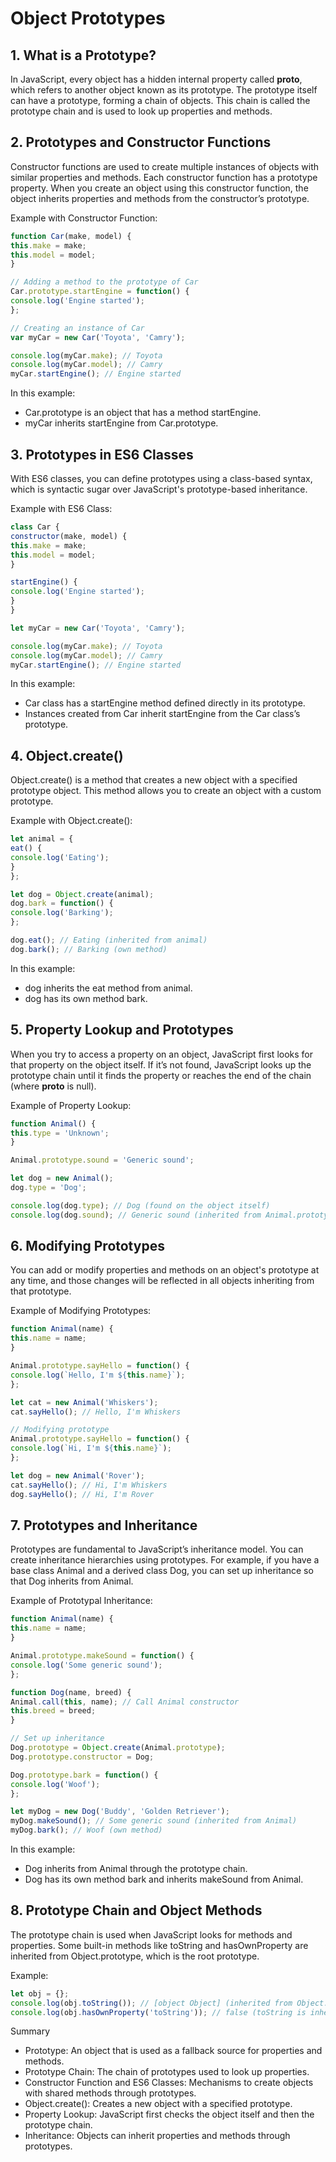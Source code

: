 # Object Prototypes

## 1. What is a Prototype?

In JavaScript, every object has a hidden internal property called __proto__, which refers to another object known as its prototype. The prototype itself can have a prototype, forming a chain of objects. This chain is called the prototype chain and is used to look up properties and methods.

## 2. Prototypes and Constructor Functions

Constructor functions are used to create multiple instances of objects with similar properties and methods. Each constructor function has a prototype property. When you create an object using this constructor function, the object inherits properties and methods from the constructor’s prototype.

Example with Constructor Function:

```Javascript
function Car(make, model) {
this.make = make;
this.model = model;
}

// Adding a method to the prototype of Car
Car.prototype.startEngine = function() {
console.log('Engine started');
};

// Creating an instance of Car
var myCar = new Car('Toyota', 'Camry');

console.log(myCar.make); // Toyota
console.log(myCar.model); // Camry
myCar.startEngine(); // Engine started
```

In this example:
 - Car.prototype is an object that has a method startEngine.
 - myCar inherits startEngine from Car.prototype.

## 3. Prototypes in ES6 Classes

With ES6 classes, you can define prototypes using a class-based syntax, which is syntactic sugar over JavaScript's prototype-based inheritance.

Example with ES6 Class:

```Javascript
class Car {
constructor(make, model) {
this.make = make;
this.model = model;
}

startEngine() {
console.log('Engine started');
}
}

let myCar = new Car('Toyota', 'Camry');

console.log(myCar.make); // Toyota
console.log(myCar.model); // Camry
myCar.startEngine(); // Engine started
```

In this example:

 - Car class has a startEngine method defined directly in its prototype.
 - Instances created from Car inherit startEngine from the Car class’s prototype.


## 4. Object.create()

Object.create() is a method that creates a new object with a specified prototype object. This method allows you to create an object with a custom prototype.

Example with Object.create():

```Javascript
let animal = {
eat() {
console.log('Eating');
}
};

let dog = Object.create(animal);
dog.bark = function() {
console.log('Barking');
};

dog.eat(); // Eating (inherited from animal)
dog.bark(); // Barking (own method)
```

In this example:

 - dog inherits the eat method from animal.
 - dog has its own method bark.

## 5. Property Lookup and Prototypes

When you try to access a property on an object, JavaScript first looks for that property on the object itself. If it’s not found, JavaScript looks up the prototype chain until it finds the property or reaches the end of the chain (where __proto__ is null).

Example of Property Lookup:
```Javascript
function Animal() {
this.type = 'Unknown';
}

Animal.prototype.sound = 'Generic sound';

let dog = new Animal();
dog.type = 'Dog';

console.log(dog.type); // Dog (found on the object itself)
console.log(dog.sound); // Generic sound (inherited from Animal.prototype)
```

## 6. Modifying Prototypes

You can add or modify properties and methods on an object's prototype at any time, and those changes will be reflected in all objects inheriting from that prototype.

Example of Modifying Prototypes:
```Javascript
function Animal(name) {
this.name = name;
}

Animal.prototype.sayHello = function() {
console.log(`Hello, I'm ${this.name}`);
};

let cat = new Animal('Whiskers');
cat.sayHello(); // Hello, I'm Whiskers

// Modifying prototype
Animal.prototype.sayHello = function() {
console.log(`Hi, I'm ${this.name}`);
};

let dog = new Animal('Rover');
cat.sayHello(); // Hi, I'm Whiskers
dog.sayHello(); // Hi, I'm Rover
```

## 7. Prototypes and Inheritance

Prototypes are fundamental to JavaScript’s inheritance model. You can create inheritance hierarchies using prototypes. For example, if you have a base class Animal and a derived class Dog, you can set up inheritance so that Dog inherits from Animal.

Example of Prototypal Inheritance:

````javascript
function Animal(name) {
this.name = name;
}

Animal.prototype.makeSound = function() {
console.log('Some generic sound');
};

function Dog(name, breed) {
Animal.call(this, name); // Call Animal constructor
this.breed = breed;
}

// Set up inheritance
Dog.prototype = Object.create(Animal.prototype);
Dog.prototype.constructor = Dog;

Dog.prototype.bark = function() {
console.log('Woof');
};

let myDog = new Dog('Buddy', 'Golden Retriever');
myDog.makeSound(); // Some generic sound (inherited from Animal)
myDog.bark(); // Woof (own method)
````

In this example:

 - Dog inherits from Animal through the prototype chain.
 - Dog has its own method bark and inherits makeSound from Animal.

## 8. Prototype Chain and Object Methods

The prototype chain is used when JavaScript looks for methods and properties. Some built-in methods like toString and hasOwnProperty are inherited from Object.prototype, which is the root prototype.

Example:
```Javascript
let obj = {};
console.log(obj.toString()); // [object Object] (inherited from Object.prototype)
console.log(obj.hasOwnProperty('toString')); // false (toString is inherited, not an own property)
```

Summary
 - Prototype: An object that is used as a fallback source for properties and methods.
 - Prototype Chain: The chain of prototypes used to look up properties.
 - Constructor Function and ES6 Classes: Mechanisms to create objects with shared methods through prototypes.
 - Object.create(): Creates a new object with a specified prototype.
 - Property Lookup: JavaScript first checks the object itself and then the prototype chain.
 - Inheritance: Objects can inherit properties and methods through prototypes.